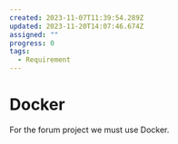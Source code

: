 ```yaml
---
created: 2023-11-07T11:39:54.289Z
updated: 2023-11-20T14:07:46.674Z
assigned: ""
progress: 0
tags:
  - Requirement
---
```


# Docker

For the forum project we must use Docker.
